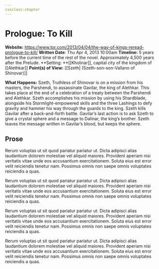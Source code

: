 ```yaml
---
cssclass:chapter
---
```


# Prologue: To Kill
**Website:** https://www.tor.com/2013/04/04/the-way-of-kings-reread-prologue-to-kill/
**Written Date**: Thu Apr 4, 2013 10:00am
**Timeline:** 5 years before the current time of the rest of the novel. Approximately 4,500 years after the Prelude.
**Setting: **[[Kholinar]], capital city of the kingdom of [[Alethkar]]
**Point(s) of View:** [[Szeth| (Szeth-son-son-Vallano of Shinovar)]]


**What Happens:** Szeth, Truthless of Shinovar is on a mission from his masters, the Parshendi, to assassinate Gavilar, the king of Alethkar. This takes place at the end of a celebration of a treaty between the Parshendi and Alethkar. Szeth accomplishes his mission by using his Shardblade, alongside his Stormlight-empowered skills and the three Lashings to defy gravity and hammer his way through the guards to the king. Szeth kills Gavilar after a back-and-forth battle. Gavilar’s last action is to ask Szeth to give a crystal sphere and a message to Dalinar, the king’s brother. Szeth leaves the message written in Gavilar’s blood, but keeps the sphere.

## Prose

Rerum voluptas ut sit quod pariatur pariatur ut. Dicta adipisci alias laudantium dolorem molestiae vel aliquid maiores. Provident aperiam nisi veritatis vitae unde eos accusantium exercitationem. Soluta eius est error velit reiciendis tenetur nam. Possimus omnis non saepe omnis voluptates reiciendis a quas.

Rerum voluptas ut sit quod pariatur pariatur ut. Dicta adipisci alias laudantium dolorem molestiae vel aliquid maiores. Provident aperiam nisi veritatis vitae unde eos accusantium exercitationem. Soluta eius est error velit reiciendis tenetur nam. Possimus omnis non saepe omnis voluptates reiciendis a quas.

Rerum voluptas ut sit quod pariatur pariatur ut. Dicta adipisci alias laudantium dolorem molestiae vel aliquid maiores. Provident aperiam nisi veritatis vitae unde eos accusantium exercitationem. Soluta eius est error velit reiciendis tenetur nam. Possimus omnis non saepe omnis voluptates reiciendis a quas.

Rerum voluptas ut sit quod pariatur pariatur ut. Dicta adipisci alias laudantium dolorem molestiae vel aliquid maiores. Provident aperiam nisi veritatis vitae unde eos accusantium exercitationem. Soluta eius est error velit reiciendis tenetur nam. Possimus omnis non saepe omnis voluptates reiciendis a quas.